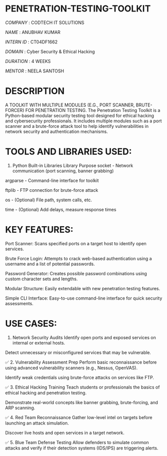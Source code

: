 # PENETRATION-TESTING-TOOLKIT
*COMPANY* : CODTECH IT SOLUTIONS

*NAME* : ANUBHAV KUMAR

*INTERN ID* : CT04DF1662

*DOMAIN* : Cyber Security & Ethical Hacking

*DURATION* : 4 WEEKS

*MENTOR* : NEELA SANTOSH
# DESCRIPTION
A TOOLKIT WITH MULTIPLE MODULES (E.G., PORT SCANNER, BRUTE-FORCER) FOR PENETRATION TESTING.
The Penetration Testing Toolkit is a Python-based modular security testing tool designed for ethical hacking and cybersecurity professionals. It includes multiple modules such as a port scanner and a brute-force attack tool to help identify vulnerabilities in network security and authentication mechanisms.
# TOOLS AND LIBRARIES USED:
1. Python Built-in Libraries
Library     	Purpose
socket -	    Network communication (port scanning, banner grabbing)

argparse -	  Command-line interface for toolkit

ftplib -	    FTP connection for brute-force attack

os -	        (Optional) File path, system calls, etc.

time -	      (Optional) Add delays, measure response times

# KEY FEATURES:
Port Scanner: Scans specified ports on a target host to identify open services.

Brute Force Login: Attempts to crack web-based authentication using a username and a list of potential passwords.

Password Generator: Creates possible password combinations using custom character sets and lengths.

Modular Structure: Easily extendable with new penetration testing features.

Simple CLI Interface: Easy-to-use command-line interface for quick security assessments.
# USE CASES:
 1. Network Security Audits
Identify open ports and exposed services on internal or external hosts.

Detect unnecessary or misconfigured services that may be vulnerable.

✅ 2. Vulnerability Assessment Prep
Perform basic reconnaissance before using advanced vulnerability scanners (e.g., Nessus, OpenVAS).

Identify weak credentials using brute-force attacks on services like FTP.

✅ 3. Ethical Hacking Training
Teach students or professionals the basics of ethical hacking and penetration testing.

Demonstrate real-world concepts like banner grabbing, brute-forcing, and ARP scanning.

✅ 4. Red Team Reconnaissance
Gather low-level intel on targets before launching an attack simulation.

Discover live hosts and open services in a target network.

✅ 5. Blue Team Defense Testing
Allow defenders to simulate common attacks and verify if their detection systems (IDS/IPS) are triggering alerts.
